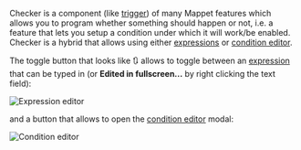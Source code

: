 Checker is a component (like [trigger](./Trigger)) of many Mappet features which allows you to program whether something should happen or not, i.e. a feature that lets you setup a condition under which it will work/be enabled. Checker is a hybrid that allows using either [expressions](./Expressions) or [condition editor](./Conditions).

The toggle button that looks like 🔃 allows to toggle between an [expression](./Expressions) that can be typed in (or **Edited in fullscreen...** by right clicking the text field):

![Expression editor](https://i.imgur.com/98ewjxE.png)

and a button that allows to open the [condition editor](./Conditions) modal:

![Condition editor](https://i.imgur.com/L33LnNg.png)